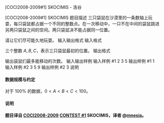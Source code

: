 



[COCI2008-2009#1] SKOCIMIS - 洛谷














[COCI2008-2009#1] SKOCIMIS
题目描述
三只袋鼠在沙漠里的一条数轴上玩耍，每只袋鼠都占据一个不同的整数点。在一次移动中，一只不在中间的袋鼠跳进另两只袋鼠之间的空间。两只袋鼠决不能占据同一位置。

请让它们尽可能久地玩耍。
输入输出格式
输入格式

三个整数 $A,B,C$，表示三只袋鼠最初的位置。
输出格式

输出袋鼠们最多能移动的次数。
输入输出样例
输入样例 #1
2 3 5
输出样例 #1
1
输入样例 #2
3 5 9
输出样例 #2
3
说明
#### 数据规模与约定
对于 $100\%$ 的数据，$0 < A < B < C < 100$。
#### 说明
#### 题目译自 [COCI2008-2009](https://hsin.hr/coci/archive/2008_2009/) [CONTEST #1](https://hsin.hr/coci/archive/2008_2009/contest1_tasks.pdf) SKOCIMIS，译者 @[mnesia](https://www.luogu.com.cn/user/115711)。






